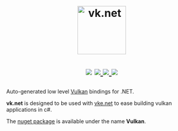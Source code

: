 <h1 align="center">
  <br>
  <a href="https://github.com/jpbruyere/vk.net/blob/master/VK/vk.net-128.png">
    <img src="https://github.com/jpbruyere/vk.net/blob/master/VK/vk.net-128.png" alt="vk.net" width="128">
  </a> 
<p align="center">
  <a href="https://www.nuget.org/packages/Vulkan"><img src="https://buildstats.info/nuget/Vulkan"></a>
  <a href="https://travis-ci.org/jpbruyere/vk.net">
      <img src="https://travis-ci.org/jpbruyere/vk.net.svg?branch=master">
  </a>
  <a href="https://ci.appveyor.com/project/jpbruyere/vk-net">
    <img src="https://ci.appveyor.com/api/projects/status/j387lo59vnov8jbc?svg=true">
  </a>
  <a href="https://www.paypal.me/GrandTetraSoftware">
    <img src="https://img.shields.io/badge/Donate-PayPal-green.svg">
  </a>
</p>
</h1>

Auto-generated low level [Vulkan](https://www.khronos.org/vulkan/) bindings for .NET. 

**vk.net** is designed to be used with [vke.net](https://github.com/jpbruyere/vke.net) to ease building vulkan applications in c#.

The [nuget package](https://www.nuget.org/packages/Vulkan) is available under the name **Vulkan**.




